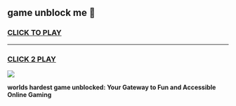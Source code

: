 
## game unblock me 👋
<h3>
<a href="https://premium.freeplayer.one?title=game_unblock_me&ref=13F">CLICK TO PLAY</a></h3>
<hr>

<h3>
<a href="https://premium.freeplayer.one?title=game_unblock_me&ref=13F">CLICK 2 PLAY</a>
  
</h3>

<a href="https://premium.freeplayer.one?title=game_unblock_me&ref=12F/"><img src="https://clearcache.store/games.png"></a>


**worlds hardest game unblocked: Your Gateway to Fun and Accessible Online Gaming**
